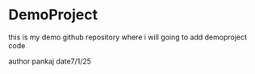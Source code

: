 # DemoProject
this is my demo github repository where i will going to add demoproject code


author pankaj
date7/1/25

